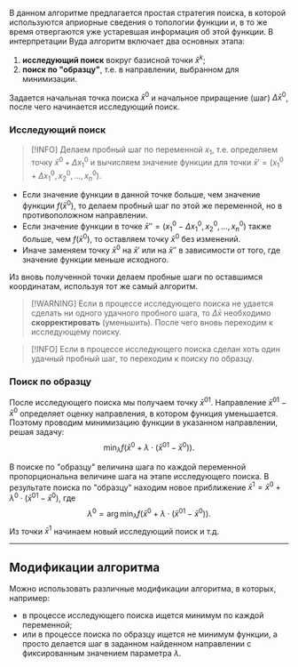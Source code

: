 В данном алгоритме предлагается простая стратегия поиска, в которой используются априорные сведения о топологии функции и, в то же время отвергаются уже устаревшая информация об этой функции. В интерпретации Вуда алгоритм включает два основных этапа:

1.  **исследующий поиск** вокруг базисной точки $\bar{x}^k$;
2.  **поиск по "образцу"**, т.е. в направлении, выбранном для минимизации.

Задается начальная точка поиска $\bar{x}^0$ и начальное приращение (шаг) $\Delta \bar{x}^0$, после чего начинается исследующий поиск.

### Исследующий поиск

> [!INFO] Делаем пробный шаг по переменной $x_1$, т.е. определяем точку $\bar{x}^0 + \Delta x_1^0$ и вычисляем значение функции для точки $\bar{x}' = (x_1^0 + \Delta x_1^0, x_2^0, \dots, x_n^0)$.

*   Если значение функции в данной точке больше, чем значение функции $f(\bar{x}^0)$, то делаем пробный шаг по этой же переменной, но в противоположном направлении.
*   Если значение функции в точке $\bar{x}'' = (x_1^0 - \Delta x_1^0, x_2^0, \dots, x_n^0)$ также больше, чем $f(\bar{x}^0)$, то оставляем точку $\bar{x}^0$ без изменений.
*   Иначе заменяем точку $\bar{x}^0$ на $\bar{x}'$ или на $\bar{x}''$ в зависимости от того, где значение функции меньше исходного.

Из вновь полученной точки делаем пробные шаги по оставшимся координатам, используя тот же самый алгоритм.

> [!WARNING] Если в процессе исследующего поиска не удается сделать ни одного удачного пробного шага, то $\Delta \bar{x}$ необходимо **скорректировать** (уменьшить). После чего вновь переходим к исследующему поиску.

> [!INFO] Если в процессе исследующего поиска сделан хоть один удачный пробный шаг, то переходим к поиску по образцу.

### Поиск по образцу

После исследующего поиска мы получаем точку $\bar{x}^{01}$. Направление $\bar{x}^{01} - \bar{x}^0$ определяет оценку направления, в котором функция уменьшается. Поэтому проводим минимизацию функции в указанном направлении, решая задачу:
$$\min_{\lambda} f(\bar{x}^0 + \lambda \cdot (\bar{x}^{01} - \bar{x}^0)).$$

В поиске по "образцу" величина шага по каждой переменной пропорциональна величине шага на этапе исследующего поиска. В результате поиска по "образцу" находим новое приближение $\bar{x}^1 = \bar{x}^0 + \lambda^0 \cdot (\bar{x}^{01} - \bar{x}^0)$, где
$$\lambda^0 = \arg \min_{\lambda} f(\bar{x}^0 + \lambda \cdot (\bar{x}^{01} - \bar{x}^0)).$$
Из точки $\bar{x}^1$ начинаем новый исследующий поиск и т.д.

---

## Модификации алгоритма

Можно использовать различные модификации алгоритма, в которых, например:
*   в процессе исследующего поиска ищется минимум по каждой переменной;
*   или в процессе поиска по образцу ищется не минимум функции, а просто делается шаг в заданном найденном направлении с фиксированным значением параметра $\lambda$.